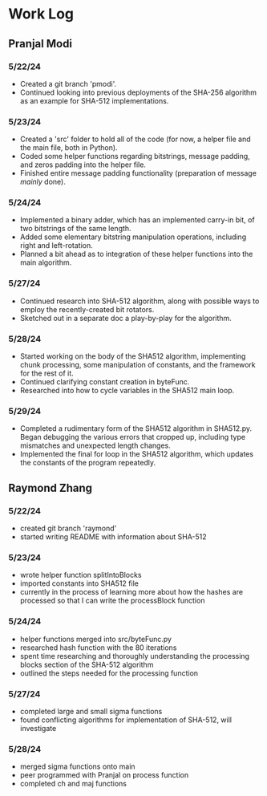 # Work Log

## Pranjal Modi

### 5/22/24

- Created a git branch 'pmodi'.
- Continued looking into previous deployments of the SHA-256 algorithm as an example for SHA-512 implementations.

### 5/23/24

- Created a 'src' folder to hold all of the code (for now, a helper file and the main file, both in Python).
- Coded some helper functions regarding bitstrings, message padding, and zeros padding into the helper file.
- Finished entire message padding functionality (preparation of message *mainly* done).

### 5/24/24

- Implemented a binary adder, which has an implemented carry-in bit, of two bitstrings of the same length.
- Added some elementary bitstring manipulation operations, including right and left-rotation.
- Planned a bit ahead as to integration of these helper functions into the main algorithm.

### 5/27/24

- Continued research into SHA-512 algorithm, along with possible ways to employ the recently-created bit rotators.
- Sketched out in a separate doc a play-by-play for the algorithm.

### 5/28/24

- Started working on the body of the SHA512 algorithm, implementing chunk processing, some manipulation of constants, and the framework for the rest of it.
- Continued clarifying constant creation in byteFunc.
- Researched into how to cycle variables in the SHA512 main loop.

### 5/29/24

- Completed a rudimentary form of the SHA512 algorithm in SHA512.py. Began debugging the various errors that cropped up, including type mismatches and unexpected length changes.
- Implemented the final for loop in the SHA512 algorithm, which updates the constants of the program repeatedly.

## Raymond Zhang

### 5/22/24

- created git branch 'raymond'
- started writing README with information about SHA-512

### 5/23/24

- wrote helper function splitIntoBlocks
- imported constants into SHA512 file
- currently in the process of learning more about how the hashes are processed so that I can write the processBlock function

### 5/24/24

- helper functions merged into src/byteFunc.py
- researched hash function with the 80 iterations
- spent time researching and thoroughly understanding the processing blocks section of the SHA-512 algorithm
- outlined the steps needed for the processing function

### 5/27/24

- completed large and small sigma functions
- found conflicting algorithms for implementation of SHA-512, will investigate

### 5/28/24

- merged sigma functions onto main
- peer programmed with Pranjal on process function
- completed ch and maj functions
